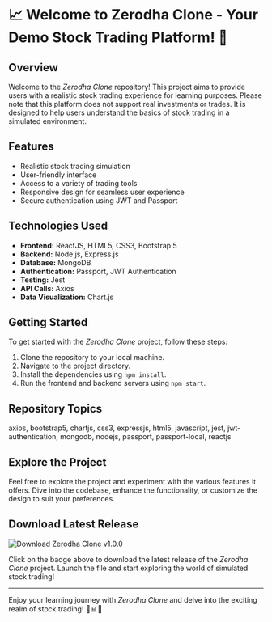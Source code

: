 # 📈 Welcome to Zerodha Clone - Your Demo Stock Trading Platform! 🚀

## Overview
Welcome to the *Zerodha Clone* repository! This project aims to provide users with a realistic stock trading experience for learning purposes. Please note that this platform does not support real investments or trades. It is designed to help users understand the basics of stock trading in a simulated environment.

## Features
- Realistic stock trading simulation
- User-friendly interface
- Access to a variety of trading tools
- Responsive design for seamless user experience
- Secure authentication using JWT and Passport

## Technologies Used
- **Frontend:** ReactJS, HTML5, CSS3, Bootstrap 5
- **Backend:** Node.js, Express.js
- **Database:** MongoDB
- **Authentication:** Passport, JWT Authentication
- **Testing:** Jest
- **API Calls:** Axios
- **Data Visualization:** Chart.js

## Getting Started
To get started with the *Zerodha Clone* project, follow these steps:

1. Clone the repository to your local machine.
2. Navigate to the project directory.
3. Install the dependencies using `npm install`.
4. Run the frontend and backend servers using `npm start`.

## Repository Topics
axios, bootstrap5, chartjs, css3, expressjs, html5, javascript, jest, jwt-authentication, mongodb, nodejs, passport, passport-local, reactjs

## Explore the Project
Feel free to explore the project and experiment with the various features it offers. Dive into the codebase, enhance the functionality, or customize the design to suit your preferences.

## Download Latest Release
![Download Zerodha Clone v1.0.0](https://img.shields.io/badge/Download-Zerodha%20Clone%20v1.0.0-blue?style=for-the-badge&logo=github)

Click on the badge above to download the latest release of the *Zerodha Clone* project. Launch the file and start exploring the world of simulated stock trading!

---

Enjoy your learning journey with *Zerodha Clone* and delve into the exciting realm of stock trading! 🌟📊🔥